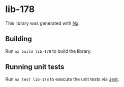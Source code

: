 # lib-178

This library was generated with [Nx](https://nx.dev).

## Building

Run `nx build lib-178` to build the library.

## Running unit tests

Run `nx test lib-178` to execute the unit tests via [Jest](https://jestjs.io).
